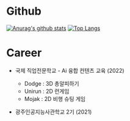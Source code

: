 
<!--
**gyullo18/gyullo18** is a ✨ _special_ ✨ repository because its `README.md` (this file) appears on your GitHub profile.

Here are some ideas to get you started:

- 🔭 I’m currently working on ...
- 🌱 I’m currently learning ...
- 👯 I’m looking to collaborate on ...
- 🤔 I’m looking for help with ...
- 💬 Ask me about ...
- 📫 How to reach me: ...
- 😄 Pronouns: ...
- ⚡ Fun fact: ...
-->
# Github
[![Anurag's github stats](https://github-readme-stats.vercel.app/api?username=gyullo18)](https://github.com/anuraghazra/github-readme-stats)
[![Top Langs](https://github-readme-stats.vercel.app/api/top-langs/?username=gyullo18&layout=compact)](https://github.com/anuraghazra/github-readme-stats)



# Career
- 국제 직업전문학교 - Ai 융합 컨텐츠 교육 (2022)
  * Dodge : 3D 총알피하기
  * Unirun : 2D 런게임
  * Mojak : 2D 비행 슈팅 게임

- 광주인공지능사관학교 2기 (2021)
